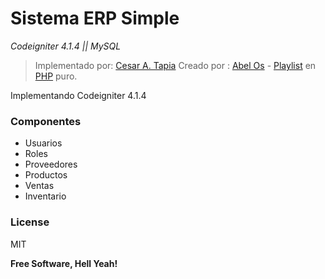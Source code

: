# Sistema ERP Simple 

_Codeigniter 4.1.4 || MySQL_

> Implementado por: [Cesar A. Tapia]
> Creado por : [Abel Os] - [Playlist] en [PHP] puro.

Implementando Codeigniter 4.1.4

### Componentes 
- Usuarios
- Roles
- Proveedores
- Productos
- Ventas
- Inventario

### License

MIT

**Free Software, Hell Yeah!**

 [Cesar A. Tapia]:<https://github.com/cesart050892>
 [ERP]:<https://en.wikipedia.org/wiki/Enterprise_resource_planning>
 [PHP]:<https://www.php.net/>
 [Abel Os]: <https://www.youtube.com/channel/UCQL8u37HMWPbo8Vz4SpLBkw>
 [Playlist]: <https://www.youtube.com/playlist?list=PL3b9xmg86NTLHvul_VxsDda31xH6u8OdI>
 
